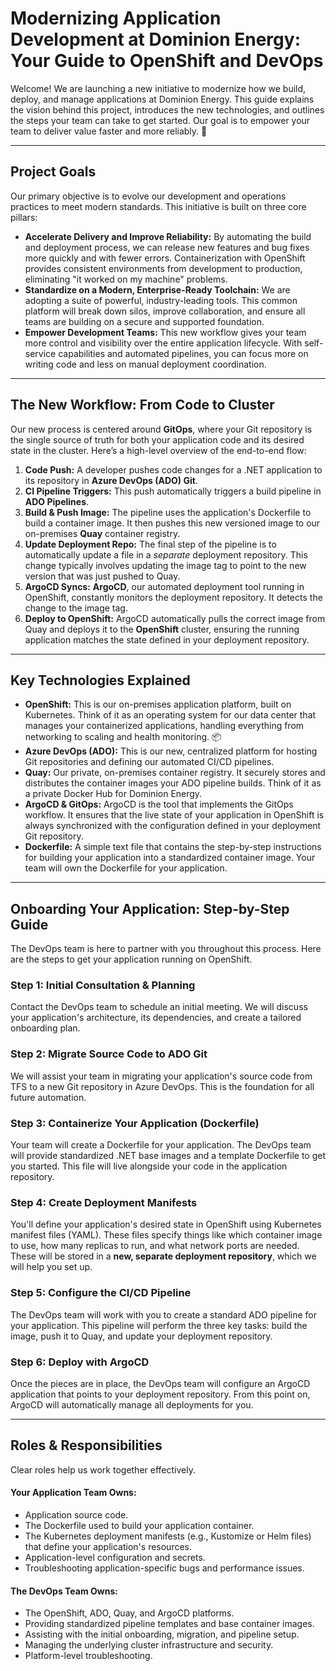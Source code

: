 # **Modernizing Application Development at Dominion Energy: Your Guide to OpenShift and DevOps**

Welcome\! We are launching a new initiative to modernize how we build, deploy, and manage applications at Dominion Energy. This guide explains the vision behind this project, introduces the new technologies, and outlines the steps your team can take to get started. Our goal is to empower your team to deliver value faster and more reliably. 🚀

---

## **Project Goals**

Our primary objective is to evolve our development and operations practices to meet modern standards. This initiative is built on three core pillars:

* **Accelerate Delivery and Improve Reliability:** By automating the build and deployment process, we can release new features and bug fixes more quickly and with fewer errors. Containerization with OpenShift provides consistent environments from development to production, eliminating "it worked on my machine" problems.  
* **Standardize on a Modern, Enterprise-Ready Toolchain:** We are adopting a suite of powerful, industry-leading tools. This common platform will break down silos, improve collaboration, and ensure all teams are building on a secure and supported foundation.  
* **Empower Development Teams:** This new workflow gives your team more control and visibility over the entire application lifecycle. With self-service capabilities and automated pipelines, you can focus more on writing code and less on manual deployment coordination.

---

## **The New Workflow: From Code to Cluster**

Our new process is centered around **GitOps**, where your Git repository is the single source of truth for both your application code and its desired state in the cluster. Here’s a high-level overview of the end-to-end flow:

1. **Code Push:** A developer pushes code changes for a .NET application to its repository in **Azure DevOps (ADO) Git**.  
2. **CI Pipeline Triggers:** This push automatically triggers a build pipeline in **ADO Pipelines**.  
3. **Build & Push Image:** The pipeline uses the application's Dockerfile to build a container image. It then pushes this new versioned image to our on-premises **Quay** container registry.  
4. **Update Deployment Repo:** The final step of the pipeline is to automatically update a file in a *separate* deployment repository. This change typically involves updating the image tag to point to the new version that was just pushed to Quay.  
5. **ArgoCD Syncs:** **ArgoCD**, our automated deployment tool running in OpenShift, constantly monitors the deployment repository. It detects the change to the image tag.  
6. **Deploy to OpenShift:** ArgoCD automatically pulls the correct image from Quay and deploys it to the **OpenShift** cluster, ensuring the running application matches the state defined in your deployment repository.

---

## **Key Technologies Explained**

* **OpenShift:** This is our on-premises application platform, built on Kubernetes. Think of it as an operating system for our data center that manages your containerized applications, handling everything from networking to scaling and health monitoring. 📦  
* **Azure DevOps (ADO):** This is our new, centralized platform for hosting Git repositories and defining our automated CI/CD pipelines.  
* **Quay:** Our private, on-premises container registry. It securely stores and distributes the container images your ADO pipeline builds. Think of it as a private Docker Hub for Dominion Energy.  
* **ArgoCD & GitOps:** ArgoCD is the tool that implements the GitOps workflow. It ensures that the live state of your application in OpenShift is always synchronized with the configuration defined in your deployment Git repository.  
* **Dockerfile:** A simple text file that contains the step-by-step instructions for building your application into a standardized container image. Your team will own the Dockerfile for your application.

---

## **Onboarding Your Application: Step-by-Step Guide**

The DevOps team is here to partner with you throughout this process. Here are the steps to get your application running on OpenShift.

### **Step 1: Initial Consultation & Planning**

Contact the DevOps team to schedule an initial meeting. We will discuss your application's architecture, its dependencies, and create a tailored onboarding plan.

### **Step 2: Migrate Source Code to ADO Git**

We will assist your team in migrating your application's source code from TFS to a new Git repository in Azure DevOps. This is the foundation for all future automation.

### **Step 3: Containerize Your Application (Dockerfile)**

Your team will create a Dockerfile for your application. The DevOps team will provide standardized .NET base images and a template Dockerfile to get you started. This file will live alongside your code in the application repository.

### **Step 4: Create Deployment Manifests**

You'll define your application's desired state in OpenShift using Kubernetes manifest files (YAML). These files specify things like which container image to use, how many replicas to run, and what network ports are needed. These will be stored in a **new, separate deployment repository**, which we will help you set up.

### **Step 5: Configure the CI/CD Pipeline**

The DevOps team will work with you to create a standard ADO pipeline for your application. This pipeline will perform the three key tasks: build the image, push it to Quay, and update your deployment repository.

### **Step 6: Deploy with ArgoCD**

Once the pieces are in place, the DevOps team will configure an ArgoCD application that points to your deployment repository. From this point on, ArgoCD will automatically manage all deployments for you.

---

## **Roles & Responsibilities**

Clear roles help us work together effectively.

#### **Your Application Team Owns:**

* Application source code.  
* The Dockerfile used to build your application container.  
* The Kubernetes deployment manifests (e.g., Kustomize or Helm files) that define your application's resources.  
* Application-level configuration and secrets.  
* Troubleshooting application-specific bugs and performance issues.

#### **The DevOps Team Owns:**

* The OpenShift, ADO, Quay, and ArgoCD platforms.  
* Providing standardized pipeline templates and base container images.  
* Assisting with the initial onboarding, migration, and pipeline setup.  
* Managing the underlying cluster infrastructure and security.  
* Platform-level troubleshooting.

